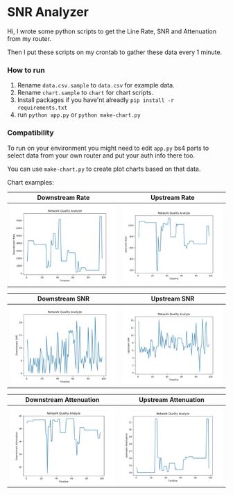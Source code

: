 # SNR Analyzer

Hi, I wrote some python scripts to get the Line Rate, SNR and Attenuation from my router.

Then I put these scripts on my crontab to gather these data every 1 minute.

### How to run
1. Rename `data.csv.sample` to `data.csv` for example data.
2. Rename `chart.sample` to `chart` for chart scripts.
3. Install packages if you have'nt alreadly `pip install -r requirements.txt`
4. run `python app.py` or `python make-chart.py`

### Compatibility
To run on your environment you might need to edit `app.py` bs4 parts to select data from your own router and put your auth info there too.

You can use `make-chart.py` to create plot charts based on that data.

Chart examples:

| Downstream Rate | Upstream Rate |
| --- | --- |
| ![Downstream Rate](chart.sample/20200226-031844/Downstream%20Rate.jpg) | ![Upstream Rate](chart.sample/20200226-031844/Upstream%20Rate.jpg) |

| Downstream SNR | Upstream SNR |
| --- | --- |
| ![Downstream SNR](chart.sample/20200226-031844/Downstream%20SNR.jpg) | ![Upstream SNR](chart.sample/20200226-031844/Upstream%20SNR.jpg) |

| Downstream Attenuation | Upstream Attenuation |
| --- | --- |
| ![Downstream Attenuation](chart.sample/20200226-031844/Downstream%20Attenuation.jpg) | ![Upstream Attenuation](chart.sample/20200226-031844/Upstream%20Attenuation.jpg) |
